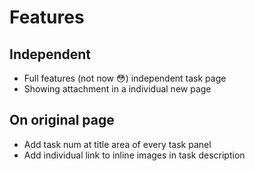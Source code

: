 # Features

## Independent

  * Full features (not now :flushed:) independent task page
  * Showing attachment in a individual new page

## On original page

  * Add task num at title area of every task panel
  * Add individual link to inline images in task description
